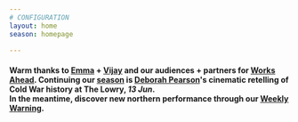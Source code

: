 ```yaml
---
# CONFIGURATION
layout: home
season: homepage

---
```

#### Warm thanks to [Emma](/current/2018-worksahead/geraghty) + [Vijay](/current/2018-worksahead/patel) and our audiences + partners for [Works Ahead](/current/2018-worksahead). Continuing our [season](/current/2018-springsummer) is [Deborah Pearson](/current/2018-springsummer/pearson)'s cinematic retelling of Cold War history at The Lowry, *13 Jun*.<br>In the meantime, discover new northern performance through our <a href="http://wordofwarning.posthaven.com" target="_blank">Weekly Warning</a>.
